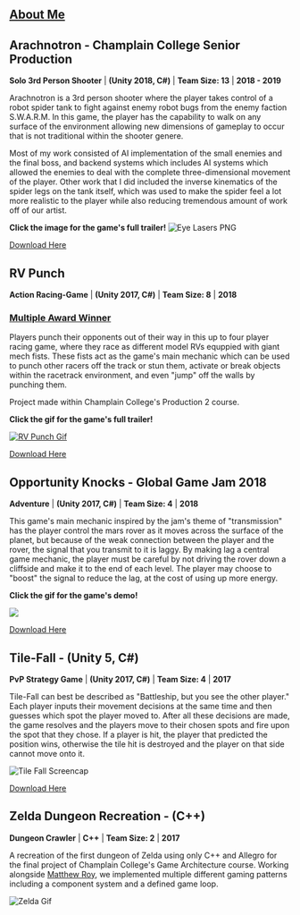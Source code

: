 
## **[About Me](https://nicholasrobbins.github.io/AboutMe)**

 

## **Arachnotron - Champlain College Senior Production**
**Solo 3rd Person Shooter**  |  **(Unity 2018, C#)**  |  **Team Size: 13**  |  **2018 - 2019** 

Arachnotron is a 3rd person shooter where the player takes control of a robot spider tank to fight against enemy robot bugs from the enemy faction S.W.A.R.M. In this game, the player has the capability to walk on any surface of the environment allowing new dimensions of gameplay to occur that is not traditional within the shooter genere. 

Most of my work consisted of AI implementation of the small enemies and the final boss, and backend systems which includes AI systems which allowed the enemies to deal with the complete three-dimensional movement of the player. Other work that I did included the inverse kinematics of the spider legs on the tank itself, which was used to make the spider feel a lot more realistic to the player while also reducing tremendous amount of work off of our artist.

**Click the image for the game's full trailer!**
![Eye Lasers PNG](https://www.youtube.com/watch?v=9ssWFu5WxMA)

[Download Here](https://wrong-warp-games.itch.io/arachnotron)


## **RV Punch**
**Action Racing-Game**  |  **(Unity 2017, C#)**  |  **Team Size: 8**  |  **2018** 

### **[Multiple Award Winner](https://nicholasrobbins.github.io/RvPunchAwards)**
   
Players punch their opponents out of their way in this up to four player racing game, where they race as different model RVs equppied with giant mech fists. These fists act as the game's main mechanic which can be used to punch other racers off the track or stun them, activate or break objects within the racetrack environment, and even "jump" off the walls by punching them. 

Project made within Champlain College's Production 2 course.

**Click the gif for the game's full trailer!**

[![RV Punch Gif](https://media.giphy.com/media/9VtKPiHFVRsvIM8RPN/giphy.gif)](https://www.youtube.com/watch?v=mn1Y-4wrkfY "RV Punch")

[Download Here](https://milkshed-games.itch.io/rvpunch)


## **Opportunity Knocks - Global Game Jam 2018**
**Adventure**  |  **(Unity 2017, C#)**  |  **Team Size: 4**  |  **2018** 

This game's main mechanic inspired by the jam's theme of "transmission" has the player control the mars rover as it moves across the surface of the planet, but because of the weak connection between the player and the rover, the signal that you transmit to it is laggy. By making lag a central game mechanic, the player must be careful by not driving the rover down a cliffside and make it to the end of each level. The player may choose to "boost" the signal to reduce the lag, at the cost of using up more energy.

**Click the gif for the game's demo!**

[![](https://media.giphy.com/media/SiJYIT5CxwITBRDcCv/giphy.gif)](http://www.youtube.com/watch?v=CNaJentJf0M "Opportunity Knocks")

[Download Here](https://globalgamejam.org/2018/games/opportunity-knocks)


## **Tile-Fall - (Unity 5, C#)**
**PvP Strategy Game**  |  **(Unity 2017, C#)**  |  **Team Size: 4**  |  **2017** 

Tile-Fall can best be described as "Battleship, but you see the other player." Each player inputs their movement decisions at the same time and then guesses which spot the player moved to. After all these decisions are made, the game resolves and the players move to their chosen spots and fire upon the spot that they chose. If a player is hit, the player that predicted the position wins, otherwise the tile hit is destroyed and the player on that side cannot move onto it.

![Tile Fall Screencap](https://telden.github.io/images/Tilefallscreencap.png)


[Download Here](https://drive.google.com/file/d/1RMaQoPNHq_EggR_bJ-dGrhc2KXwAAGXE/view?usp=sharing)


## **Zelda Dungeon Recreation - (C++)** 
**Dungeon Crawler**  |  **C++**  |  **Team Size: 2**  |  **2017** 

A recreation of the first dungeon of Zelda using only C++ and Allegro for the final project of Champlain College's Game Architecture course. Working alongside [Matthew Roy](https://www.linkedin.com/in/matthew-roy-4ba050154/), we implemented multiple different gaming patterns including a component system and a defined game loop.


![Zelda Gif](https://media.giphy.com/media/OjI22jqHhPmpszPrBD/giphy.gif)


